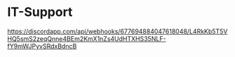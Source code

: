 # IT-Support
https://discordapp.com/api/webhooks/677694884047618048/L4RkKb5T5VHQ5smS2zeqQnne4BEm2KmX1nZs4UdHTXHS35NLF-fY9mWJPyvSRdxBdncB
